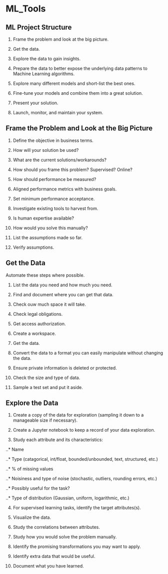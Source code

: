 # ML_Tools

## ML Project Structure

1. Frame the problem and look at the big picture.

2. Get the data.

3. Explore the data to gain insights.

4. Prepare the data to better expose the underlying data patterns to Machine Learning algorithms.

5. Explore many different models and short-list the best ones.

6. Fine-tune your models and combine them into a great solution.

7. Present your solution.

8. Launch, monitor, and maintain your system.

## Frame the Problem and Look at the Big Picture

1. Define the objective in business terms.

2. How will your solution be used?

3. What are the current solutions/workarounds?

4. How should you frame this problem? Supervised? Online?

5. How should performance be measured?

6. Aligned performance metrics with business goals. 

7. Set minimum performance acceptance. 

8. Investigate existing tools to harvest from.

9. Is human expertise available?

10. How would you solve this manually?

11. List the assumptions made so far. 

12. Verify assumptions.

## Get the Data

Automate these steps where possible.

1. List the data you need and how much you need.

2. Find and document where you can get that data.

3. Check ouw much space it will take.

4. Check legal obligations.

5. Get access authorization.

6. Create a workspace.

7. Get the data.

8. Convert the data to a format you can easily manipulate without changing the data.

9. Ensure private information is deleted or protected.

10. Check the size and type of data.

11. Sample a test set and put it aside.

## Explore the Data

1. Create a copy of the data for exploration (sampling it down to a manageable size if necessary).

2. Create a Jupyter notebook to keep a record of your data exploration. 

3. Study each attribute and its characteristics:

..* Name

..* Type (catagorical, int/float, bounded/unbounded, text, structured, etc.)

..* % of missing values

..* Noisiness and type of noise (stochastic, outliers, rounding errors, etc.)

..* Possibly useful for the task?

..* Type of distribution (Gaussian, uniform, logarithmic, etc.)

4. For supervised learning tasks, identify the target attributes(s).

5. Visualize the data.

6. Study the correlations between attributes.

7. Study how you would solve the problem manually.

8. Identify the promising transformations you may want to apply.

9. Identify extra data that would be useful.

10. Document what you have learned.